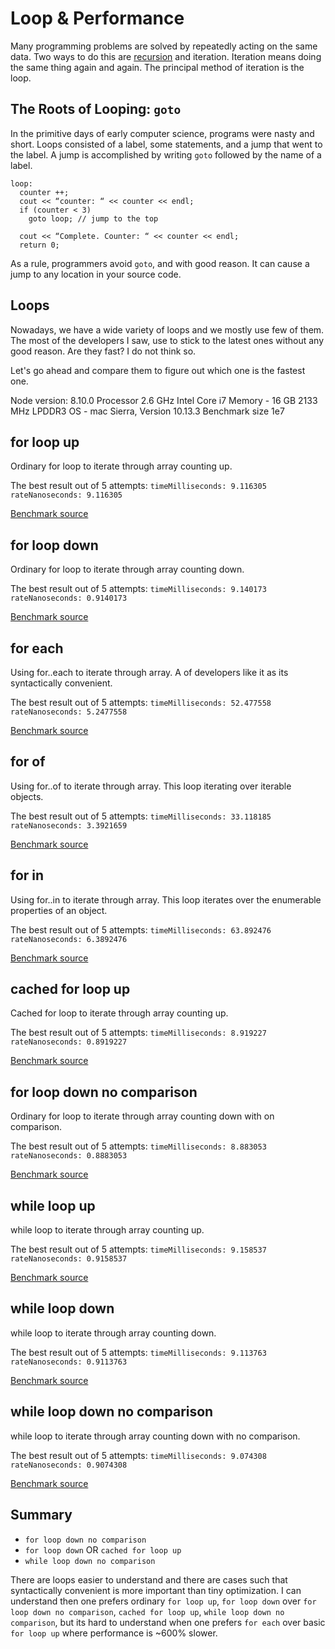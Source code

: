 # Loop & Performance

Many programming problems are solved by repeatedly acting on the same data. Two ways to do this are
 [recursion](https://github.com/AlbertHambardzumyan/recursion) and iteration. Iteration means doing the same thing again
 and again. The principal method of iteration is the loop.


## The Roots of Looping: `goto`

In the primitive days of early computer science, programs were nasty and short. Loops consisted of a label, some
 statements, and a jump that went to the label. A jump is accomplished by writing `goto` followed by the name of a
 label.

```
loop:
  counter ++;
  cout << “counter: “ << counter << endl;
  if (counter < 3)
    goto loop; // jump to the top

  cout << “Complete. Counter: “ << counter << endl;
  return 0;
```

As a rule, programmers avoid `goto`, and with good reason. It can cause a jump to any location in your source code.


## Loops

Nowadays, we have a wide variety of loops and we mostly use few of them. The most of the developers I saw, use to stick
 to the latest ones without any good reason. Are they fast? I do not think so.

Let's go ahead and compare them to figure out which one is the fastest one.

Node version: 8.10.0
Processor 2.6 GHz Intel Core i7
Memory - 16 GB 2133 MHz LPDDR3
OS - mac Sierra, Version 10.13.3
Benchmark size 1e7


## for loop up

Ordinary for loop to iterate through array counting up.

The best result out of 5 attempts:
`timeMilliseconds: 9.116305`
`rateNanoseconds: 9.116305`

[Benchmark source](https://github.com/AlbertHambardzumyan/all-about-node/blob/master/benchmark/loops-%26-performance/for-loop-up.js)


## for loop down

Ordinary for loop to iterate through array counting down.

The best result out of 5 attempts:
`timeMilliseconds: 9.140173`
`rateNanoseconds: 0.9140173`

[Benchmark source](https://github.com/AlbertHambardzumyan/all-about-node/blob/master/benchmark/loops-%26-performance/for-loop-down.js)


## for each
Using for..each to iterate through array. A of developers like it as its syntactically convenient.

The best result out of 5 attempts:
`timeMilliseconds: 52.477558`
`rateNanoseconds: 5.2477558`

[Benchmark source](https://github.com/AlbertHambardzumyan/all-about-node/blob/master/benchmark/loops-%26-performance/for-each.js)


## for of
Using for..of to iterate through array. This loop iterating over iterable objects.

The best result out of 5 attempts:
`timeMilliseconds: 33.118185`
`rateNanoseconds: 3.3921659`

[Benchmark source](https://github.com/AlbertHambardzumyan/all-about-node/blob/master/benchmark/loops-%26-performance/for-of.js)


## for in
Using for..in to iterate through array. This loop iterates over the enumerable properties of an object.

The best result out of 5 attempts:
`timeMilliseconds: 63.892476`
`rateNanoseconds: 6.3892476`

[Benchmark source](https://github.com/AlbertHambardzumyan/all-about-node/blob/master/benchmark/loops-%26-performance/for-in.js)


## cached for loop up

Cached for loop to iterate through array counting up.

The best result out of 5 attempts:
`timeMilliseconds: 8.919227`
`rateNanoseconds: 0.8919227`

[Benchmark source](https://github.com/AlbertHambardzumyan/all-about-node/blob/master/benchmark/loops-%26-performance/cached-for-loop-up.js)


## for loop down no comparison

Ordinary for loop to iterate through array counting down with on comparison.

The best result out of 5 attempts:
`timeMilliseconds: 8.883053`
`rateNanoseconds: 0.8883053`

[Benchmark source](https://github.com/AlbertHambardzumyan/all-about-node/blob/master/benchmark/loops-%26-performance/for-loop-down-no-comparison.js)


## while loop up

while loop to iterate through array counting up.

The best result out of 5 attempts:
`timeMilliseconds: 9.158537`
`rateNanoseconds: 0.9158537`

[Benchmark source](https://github.com/AlbertHambardzumyan/all-about-node/blob/master/benchmark/loops-%26-performance/while-loop-up.js)


## while loop down

while loop to iterate through array counting down.

The best result out of 5 attempts:
`timeMilliseconds: 9.113763`
`rateNanoseconds: 0.9113763`

[Benchmark source](https://github.com/AlbertHambardzumyan/all-about-node/blob/master/benchmark/loops-%26-performance/while-loop-down.js)


## while loop down no comparison

while loop to iterate through array counting down with no comparison.

The best result out of 5 attempts:
`timeMilliseconds: 9.074308`
`rateNanoseconds: 0.9074308`

[Benchmark source](https://github.com/AlbertHambardzumyan/all-about-node/blob/master/benchmark/loops-%26-performance/while-loop-down-no-comparison.js)


## Summary
* `for loop down no comparison`
* `for loop down` OR `cached for loop up`
* `while loop down no comparison`

There are loops easier to understand and there are cases such that syntactically convenient is more important than tiny
 optimization. I can understand then one prefers ordinary `for loop up`, `for loop down` over
 `for loop down no comparison`, `cached for loop up`, `while loop down no comparison`, but its hard to understand when
 one prefers `for each` over basic `for loop up` where performance is ~600% slower.
